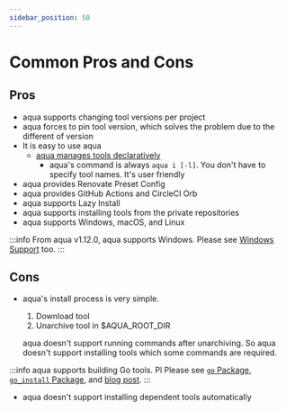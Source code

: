 ```yaml
---
sidebar_position: 50
---
```


# Common Pros and Cons

## Pros

* aqua supports changing tool versions per project
* aqua forces to pin tool version, which solves the problem due to the different of version
* It is easy to use aqua
  * [aqua manages tools declaratively](/docs/reference/declarative-imperative)
    * aqua's command is always `aqua i [-l]`. You don't have to specify tool names. It's user friendly
* aqua provides Renovate Preset Config
* aqua provides GitHub Actions and CircleCI Orb
* aqua supports Lazy Install
* aqua supports installing tools from the private repositories
* aqua supports Windows, macOS, and Linux

:::info
From aqua v1.12.0, aqua supports Windows.
Please see [Windows Support](/docs/reference/windows-support) too.
:::

## Cons


* aqua's install process is very simple.

    1. Download tool
    1. Unarchive tool in $AQUA_ROOT_DIR

  aqua doesn't support running commands after unarchiving.
  So aqua doesn't support installing tools which some commands are required.

:::info
aqua supports building Go tools. Pl
Please see [`go` Package](/docs/reference/registry-config/go-package), [`go_install` Package](http://localhost:3000/docs/reference/registry-config/go-install-package), and [blog post](/blog/2022/05/30/support-building-go-tools).
:::

* aqua doesn't support installing dependent tools automatically

